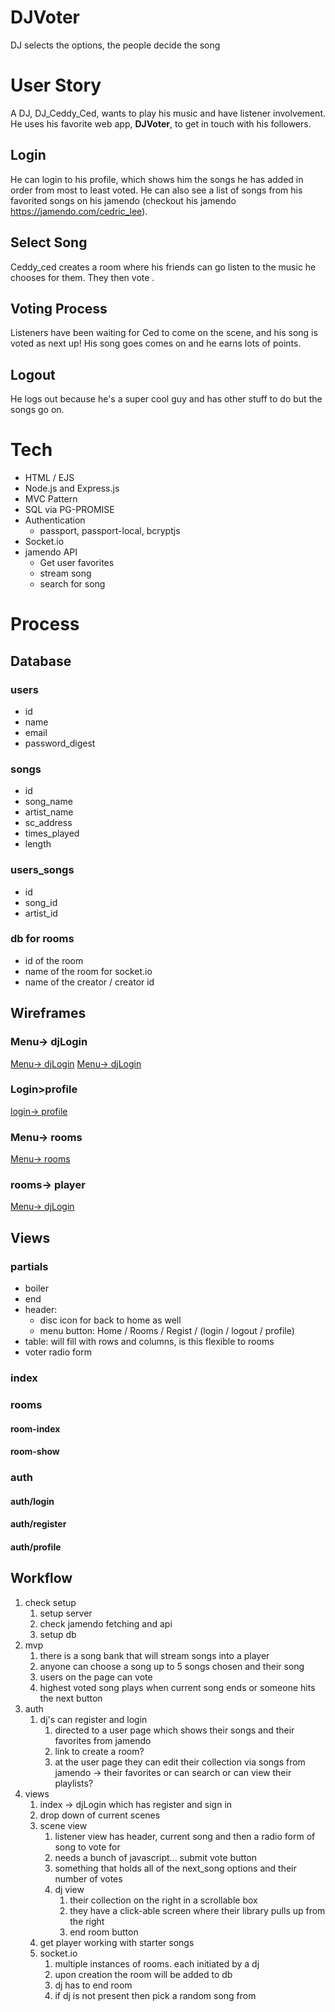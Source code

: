 # DJVoter
DJ selects the options, the people decide the song

# User Story
A DJ, DJ_Ceddy_Ced, wants to play his music and have listener involvement. 
He uses his favorite web app, **DJVoter**, to get in touch with his followers. 

## Login
He can login to his profile, which shows him the songs he has added in order from 
most to least voted. He can also see a list of songs from his favorited songs on his jamendo (checkout his jamendo https://jamendo.com/cedric_lee). 

## Select Song
Ceddy_ced creates a room where his friends can go listen to the music he chooses for 
them. They then vote .

## Voting Process
Listeners have been waiting for Ced to come on the scene, and his song is voted as
next up! His song goes comes on and he earns lots of points. 

## Logout
He logs out because he's a super cool guy and has other stuff to do but 
the songs go on.

# Tech
- HTML / EJS
- Node.js and Express.js
- MVC Pattern
- SQL via PG-PROMISE
- Authentication
  - passport, passport-local, bcryptjs
- Socket.io 
- jamendo API
  - Get user favorites
  - stream song
  - search for song

# Process
## Database
### users
- id
- name
- email
- password_digest
### songs
- id
- song_name
- artist_name
- sc_address
- times_played
- length
### users_songs
- id
- song_id
- artist_id
### db for rooms
- id of the room 
- name of the room for socket.io
- name of the creator / creator id

## Wireframes
### Menu-> djLogin
[Menu-> djLogin](./assets/wireframes/main>djlogin.JPG)
[Menu-> djLogin](./assets/wireframes/main>djlogin+register.JPG)
### Login>profile
[login-> profile](./assets/wireframes/djlogin>profile2.JPG)
### Menu-> rooms
[Menu-> rooms](./assets/wireframes/main>rooms.JPG)
### rooms-> player
[Menu-> djLogin](./assets/wireframes/rooms>player.JPG)

## Views
### partials
   - boiler
   - end
   - header: 
      - disc icon for back to home as well
      - menu button: Home / Rooms / Regist / (login / logout / profile) 
   - table: will fill with rows and columns, is this flexible to rooms
   - voter radio form


### index

### rooms
#### room-index
#### room-show

### auth
#### auth/login 
#### auth/register
#### auth/profile




## Workflow
1. check setup
   1. setup server
   2. check jamendo fetching and api
   3. setup db
2. mvp
   1. there is a song bank that will stream songs into a player
   2. anyone can choose a song up to 5 songs chosen and their song
   3. users on the page can vote
   4. highest voted song plays when current song ends or someone hits the next button
3. auth
   1. dj's can register and login 
      1. directed to a user page which shows their songs and their favorites
      from jamendo
      2. link to create a room?
      3. at the user page they can edit their collection via
      songs from jamendo -> their favorites or can search or can view their
      playlists?
4. views
   1. index -> djLogin which has register and sign in
   2. drop down of current scenes
   3. scene view
      1. listener view has header, current song and then a radio form of song to vote for
      2. needs a bunch of javascript... submit vote button
      3. something that holds all of the next_song options and their number of votes
      4. dj view
         1. their collection on the right in a scrollable box
         2. they have a click-able screen where their library pulls up from the right
         3. end room button 
   4. get player working with starter songs
   5. socket.io
      1. multiple instances of rooms. each initiated by a dj
      2. upon creation the room will be added to db
      3. dj has to end room 
      4. if dj is not present then pick a random song from 



